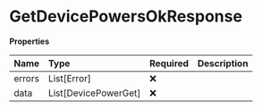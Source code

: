 # GetDevicePowersOkResponse

**Properties**

| Name   | Type                 | Required | Description |
| :----- | :------------------- | :------- | :---------- |
| errors | List[Error]          | ❌       |             |
| data   | List[DevicePowerGet] | ❌       |             |

<!-- This file was generated by liblab | https://liblab.com/ -->
